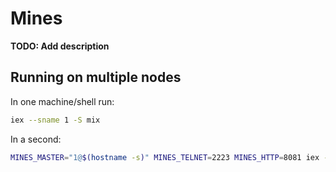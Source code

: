 # Mines

**TODO: Add description**

## Running on multiple nodes

In one machine/shell run:

```bash
iex --sname 1 -S mix
```

In a second:

```bash
MINES_MASTER="1@$(hostname -s)" MINES_TELNET=2223 MINES_HTTP=8081 iex --sname 2 -S mix
```

